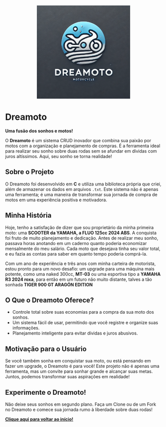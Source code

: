 <p align="center">
    <img src="/dreamotoLogo.jpg" alt="logo" width="300"/>
</p>

# Dreamoto

**Uma fusão dos sonhos e motos!**

O **Dreamoto** é um sistema CRUD inovador que combina sua paixão por motos com a organização e planejamento de compras. É a ferramenta ideal para realizar seu sonho sobre duas rodas sem se afundar em dívidas com juros altíssimos. Aqui, seu sonho se torna realidade!

## Sobre o Projeto

O Dreamoto foi desenvolvido em **C** e utiliza uma biblioteca própria que criei, além de armazenar os dados em arquivos `.txt`. Este sistema não é apenas uma ferramenta; é uma maneira de transformar sua jornada de compra de motos em uma experiência positiva e motivadora.

## Minha História

Hoje, tenho a satisfação de dizer que sou proprietário da minha primeira moto: uma **SCOOTER da YAMAHA, a FLUO 125cc 2024 ABS**. A conquista foi fruto de muito planejamento e dedicação. Antes de realizar meu sonho, passava horas anotando em um caderno quanto poderia economizar mensalmente do meu salário. Cada moto que desejava tinha seu valor total, e eu fazia as contas para saber em quanto tempo poderia comprá-la.

Com um ano de experiência e três anos com minha carteira de motorista, estou pronto para um novo desafio: um upgrade para uma máquina mais potente, como uma naked 300cc, **MT-03** ou uma esportiva tipo a **YAMAHA R3 2024 roxa**, para então em um futuro não muito distante, talves a tão sonhada **TIGER 900 GT ARAGÓN EDITION**

## O Que o Dreamoto Oferece?

- Controle total sobre suas economias para a compra da sua moto dos sonhos.
- Um sistema fácil de usar, permitindo que você registre e organize suas informações.
- Planejamento inteligente para evitar dívidas e juros abusivos.

## Motivação para o Usuário

Se você também sonha em conquistar sua moto, ou está pensando em fazer um upgrade, o Dreamoto é para você! Este projeto não é apenas uma ferramenta, mas um convite para sonhar grande e alcançar suas metas. Juntos, podemos transformar suas aspirações em realidade!

## Experimente o Dreamoto!

Não deixe seus sonhos em segundo plano. Faça um Clone ou de um Fork no Dreamoto e comece sua jornada rumo à liberdade sobre duas rodas!

[**Clique aqui para voltar ao início!**](https://github.com/Leo-Dev-Full-Stack/dreamoto)